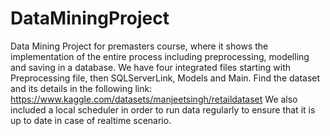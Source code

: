 # DataMiningProject
Data Mining Project for premasters course, where it shows the implementation of the entire process including preprocessing, modelling and saving in a database.
We have four integrated files starting with Preprocessing file, then SQLServerLink, Models and Main.
Find the dataset and its details in the following link:
  https://www.kaggle.com/datasets/manjeetsingh/retaildataset
  We also included a local scheduler in order to run data regularly to ensure that it is up to date in case of realtime scenario.
